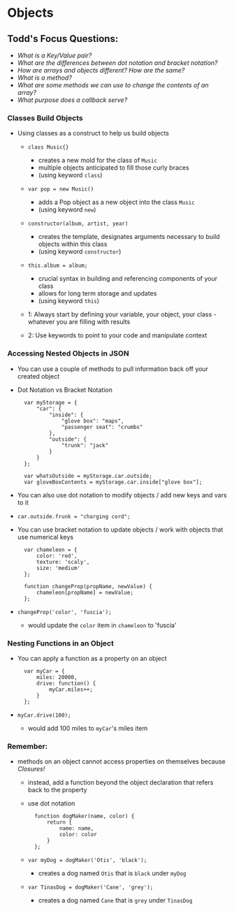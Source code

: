 # Objects

## Todd's Focus Questions:
- _What is a Key/Value pair?_
- _What are the differences between dot notation and bracket notation?_
- _How are arrays and objects different? How are the same?_
- _What is a method?_
- _What are some methods we can use to change the contents of an array?_
- _What purpose does a callback serve?_


### Classes Build Objects
- Using classes as a construct to help us build objects
    - `class Music{}`
        - creates a new mold for the class of `Music`
        - multiple objects anticipated to fill those curly braces 
        - (using keyword `class`)
    
    - `var pop = new Music()` 
        - adds a Pop object as a new object into the class `Music`
        - (using keyword `new`)
    
    - `constructor(album, artist, year)`
        - creates the template, designates arguments necessary to build objects within this class
        - (using keyword `constructor`)

    - `this.album = album;`
        - crucial syntax in building and referencing components of your class
        - allows for long term storage and updates
        - (using keyword `this`)

    - 1: Always start by defining your variable, your object, your class - whatever you are filling with results
    - 2: Use keywords to point to your code and manipulate context

### Accessing Nested Objects in JSON
- You can use a couple of methods to pull information back off your created object
- Dot Notation vs Bracket Notation

        var myStorage = {
            "car": {
                "inside": {
                    "glove box": "maps",
                    "passenger seat": "crumbs"
                },
                "outside": {
                    "trunk": "jack"
                }
            }
        };

        var whatsOutside = myStorage.car.outside;
        var gloveBoxContents = myStorage.car.inside["glove box"];

- You can also use dot notation to modify objects / add new keys and vars to it
- `car.outside.frunk = "charging cord";`

- You can use bracket notation to update objects / work with objects that use numerical keys

        var chameleon = {
            color: 'red',
            texture: 'scaly',
            size: 'medium'
        };

        function changeProp(propName, newValue) {
            chameleon[propName] = newValue;
        };

- `changeProp('color', 'fuscia');`
    - would update the `color` item in `chameleon` to 'fuscia'

### Nesting Functions in an Object
- You can apply a function as a property on an object

        var myCar = {
            miles: 20000,
            drive: function() {
                myCar.miles++;
            }
        };

- `myCar.drive(100);`
    - would add 100 miles to `myCar`'s miles item

### Remember:
- methods on an object cannot access properties on themselves because *Closures!*
    - instead, add a function beyond the object declaration that refers back to the property
    - use dot notation

            function dogMaker(name, color) {
                return {
                    name: name,
                    color: color
                }
            };

    - `var myDog = dogMaker('Otis', 'black');`
        - creates a dog named `Otis` that is `black` under `myDog`
    - `var TinasDog = dogMaker('Cane', 'grey');`
        - creates a dog named `Cane` that is `grey` under `TinasDog`